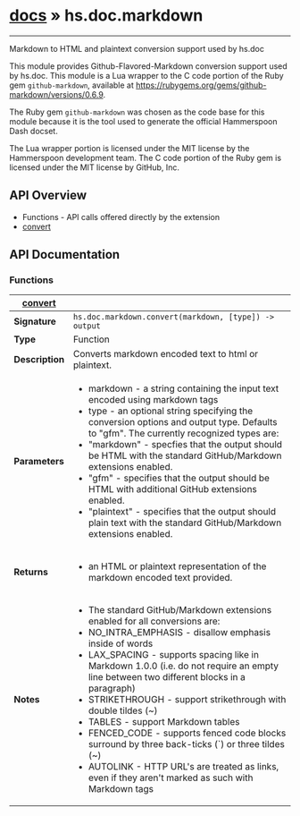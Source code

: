 # [docs](../hammerspoon/index.md) » hs.doc.markdown
---

Markdown to HTML and plaintext conversion support used by hs.doc

This module provides Github-Flavored-Markdown conversion support used by hs.doc.  This module is a Lua wrapper to the C code portion of the Ruby gem `github-markdown`, available at https://rubygems.org/gems/github-markdown/versions/0.6.9.

The Ruby gem `github-markdown` was chosen as the code base for this module because it is the tool used to generate the official Hammerspoon Dash docset.

The Lua wrapper portion is licensed under the MIT license by the Hammerspoon development team.  The C code portion of the Ruby gem is licensed under the MIT license by GitHub, Inc.

## API Overview
* Functions - API calls offered directly by the extension
 * [convert](#convert)

## API Documentation

### Functions

| [convert](#convert)         |                                                                                     |
| --------------------------------------------|-------------------------------------------------------------------------------------|
| **Signature**                               | `hs.doc.markdown.convert(markdown, [type]) -> output`                                                                    |
| **Type**                                    | Function                                                                     |
| **Description**                             | Converts markdown encoded text to html or plaintext.                                                                     |
| **Parameters**                              | <ul><li>markdown - a string containing the input text encoded using markdown tags</li><li>type     - an optional string specifying the conversion options and output type.  Defaults to "gfm".  The currently recognized types are:</li><li>  "markdown"  - specfies that the output should be HTML with the standard GitHub/Markdown extensions enabled.</li><li>  "gfm"       - specifies that the output should be HTML with additional GitHub extensions enabled.</li><li>  "plaintext" - specifies that the output should plain text with the standard GitHub/Markdown extensions enabled.</li></ul> |
| **Returns**                                 | <ul><li>an HTML or plaintext representation of the markdown encoded text provided.</li></ul>          |
| **Notes**                                   | <ul><li>The standard GitHub/Markdown extensions enabled for all conversions are:</li><li>  NO_INTRA_EMPHASIS -  disallow emphasis inside of words</li><li>  LAX_SPACING       - supports spacing like in Markdown 1.0.0 (i.e. do not require an empty line between two different blocks in a paragraph)</li><li>  STRIKETHROUGH     - support strikethrough with double tildes (~)</li><li>  TABLES            - support Markdown tables</li><li>  FENCED_CODE       - supports fenced code blocks surround by three back-ticks (`) or three tildes (~)</li><li>  AUTOLINK          - HTTP URL's are treated as links, even if they aren't marked as such with Markdown tags</li></ul>                |

